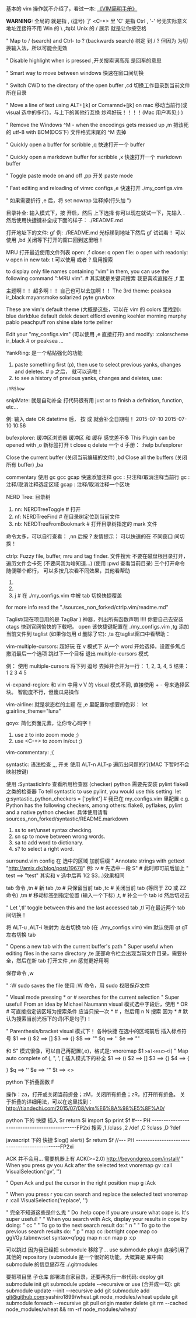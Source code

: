 基本的 vim 操作就不介绍了，看过一本: [《VIM简明手册》](https://github.com/Tiande/Practice/blob/master/resource/VIM_Tutorial.md)

**WARNING:**
全局的 <leader> 就是指 , (逗号) 了
<C-*> 里 'C' 是指 Ctrl , '-' 号无实际意义
地址连接符不用 Win 的 \ ,均以 Unix 的 / 展示
<space> 就是让你按空格

" Map <Space> to / (search) and Ctrl-<Space> to ? (backwards search)
绑定 <space> <C-space> 到 / ?
但因为 <C-space> 为切换输入法，所以可能会无效

" Disable highlight when <leader><cr> is pressed
,<cr>开关搜索词高亮
<cr> 是回车的意思

" Smart way to move between windows
<c-hjkl> 快速在窗口间切换

" Switch CWD to the directory of the open buffer
,cd 切换工作目录到当前文件所在目录

" Move a line of text using ALT+[jk] or Comamnd+[jk] on mac
<alt-jk> 移动当前行(或 visual 选中的多行)，与上下的其他行互换 
炒鸡好玩！！！！(Mac 用户再见;) )

" Remove the Windows ^M - when the encodings gets messed up
,m 把该死的 utf-8 with BOM(DOS下) 文件格式末尾的 ^M 去掉

" Quickly open a buffer for scribble
,q 快速打开一个 buffer

" Quickly open a markdown buffer for scribble
,x 快速打开一个 markdown buffer

" Toggle paste mode on and off
,pp 开关 paste mode

" Fast editing and reloading of vimrc configs
,e 快速打开 ./my_configs.vim

" 如果需要折行 ,e 后，将 set nowrap 注释掉(行头加 ")

目录补全:
输入模式下，按 <c-xf> 开启，然后 <c-n><c-p> 上下选择
你可以现在就试一下，先输入 . 然后使用快捷键补全成下面的样子： 
./README.md

打开地址下的文件:
gf
例: ./README.md
光标移到地址下然后 gf 试试看！ 可以使用 ,bd 关闭等下打开的窗口回到这里哦！

MRU
打开最近使用文件列表
open: ,f
close: q
open file: o
open with readonly: v
open in new tab: t
可以使用 <space> 或者 ? 启用搜索

to display only file names containing "vim" in them, you can use the following command ":MRU vim". # 其实就是关键词搜索 我更喜欢直接在 ,f 里 <space>

主题啊！！ 超多啊！！ 自己也可以去加啊！！
The 3rd theme:
peaksea ir_black mayansmoke solarized pyte gruvbox

These are vim's default theme (大概是这些，可以在 vim 的 colors 里找到): 
blue darkblue default delek desert elflord evening koehler morning murphy pablo peachpuff ron shine slate torte zellner

Edit your "my_configs.vim" (可以使用 ,e 直接打开) and modify:
:colorscheme ir_black # or peaksea ...

YankRing: 
是一个粘贴强化的功能
1.  paste something first (p), then use <c-p> <c-n> to select previous yanks, changes and deletes.  # p 之后， <c-n><c-p> 就可以选啦！
2.  to see a history of previous yanks, changes and deletes, use:
```
:YRShow
```

snipMate:
就是自动补全
打代码很有用
just <Tab> or <c-j> to finish a definition, function,  etc...

例: 输入 date OR datetime 后， 按 <tab> 或 <c-j> 就会补全日期啦！
2015-07-10
2015-07-10 10:56

bufexplorer:
缓冲区浏览器
缓冲区 和 缓存 感觉差不多
This Plugin can be opened with
,o
新标签打开
t
close
q
delete 一个
d
手册：
:help bufexplorer

Close the current buffer (关闭当前编辑的文件)
,bd
Close all the buffers (关闭所有 buffer)
,ba

commentary
使用 gc gcc gcap 快速添加注释
gcc : 只注释/取消注释当前行
gc : 注释/取消注释选定区域
gcap : 注释/取消注释一个区块

NERD Tree:
目录树

1.  <leader>nn: NERDTreeToggle # 打开
2.  <leader>nf: NERDTreeFind # 在目录树定位到当前文件
3.  <leader>nb: NERDTreeFromBookmark # 打开目录树指定的 mark 文件

命令太多，可以自行查看：
,nn 后按 ?
友情提示： <c-hjkl> 可以快速的在 不同窗口 间切换！

ctrlp:
Fuzzy file, buffer, mru and tag finder.
文件搜索
不要在磁盘根目录打开，遍历文件会卡死 (不要问我为啥知道...)  (使用 :pwd 查看当前目录)
三个打开命令随便哪个都行， <c-f> <c-b> 可以多按几次看不同效果，其他看帮助

1.  <c-f>
2.  <c-b>
3.  <leader>j # 在 ./my_configs.vim 中被 tab 切换快捷覆盖

for more info read the "./sources_non_forked/ctrlp.vim/readme.md"

Taglist(现在项目用的是 TagBar )
神器，列出所有函数声明 
!!!! 你要自己去安装 ctags 快到官网愉快的下载吧。
open 
该快捷键配置在 ./my_configs.vim
,tg
添加当前文件到 taglist (如果你勿用 d 删除了它):
,ta
在taglist窗口中看帮助：
<F1>

vim-multiple-cursors:
超好玩
在 v 模式下
<C-n> 从一个 word 开始选择，设置多焦点
<C-p> 撤消最后一个选项
<C-x> 跳过下一个目标
<ESC> 退出 multiple-cursors 模式

例：
使用 multiple-cursors 将下列 逗号 去掉并合并为一行：
1,
2,
3,
4,
5
结果：
1 2 3 4 5

vi-expand-region:
和 vim 中用 v V <c-v> 的 visual 模式不同,
直接使用 + - 号来选择区块。
智能度不行，但傻瓜易操作

vim-airline:
就是状态栏的主题
在 ,e 里配置你想要的色彩：
let g:airline_theme="luna"

goyo:
简化页面元素，让你专心码字！
1.  use <leader>z to into zoom mode ;)
2.  use <C--> <C-+> to zoom in/out ;)

vim-commentary:
;(

syntastic:
语法检查 
,,, 开关
使用 ALT-n ALT-p 遍历出问题的行(MAC 下暂时不会映射按键)

使用 :SyntasticInfo 查看所用检查器 (checker)
python 需要先安装 pylint flake8 之类的检查器
To tell syntastic to use pylint, you would use this setting:
let g:syntastic_python_checkers = ['pylint']  # 我已在 my_configs.vim 里配置
e.g. Python has the following checkers, among others: flake8, pyflakes, pylint and a native python checker.
具体使用请看 sources_non_forked/syntastic/README.markdown

1.  <leader>ss to set/unset syntax checking.
2.  <leader>sn <leader>sp to move between wrong words.
3.  <leader>sa to add word to dictionary.
4.  <leader>s? to select a right word.

surround.vim config
在 选中的区域 加前后缀
" Annotate strings with gettext "http://amix.dk/blog/post/19678"
例:
:v # 先选中一段
S" # 此时即可前后加上 "
test ==> "test"
其实和 v 选中后再 $1 ($2 $3...)效果相同

tab 命令
,tn # 新 tab
,to # 只保留当前 tab
,tc # 关闭当前 tab (等同于 ZQ 或 ZZ 命令)
,tm # 移动标签到指定位置 (输入一个下标)
,t, # 补全一个 tab id 然后切过去

" Let ',tl' toggle between this and the last accessed tab
,tl 可在最近两个 tab 间切换！

将 ALT-u ,ALT-i 映射为 左右切换 tab (在 ./my_configs.vim)
vim 默认使用 gt gT 左右切换 tab

" Opens a new tab with the current buffer's path
" Super useful when editing files in the same directory
,te 底部命令栏会出现当前文件目录，需要补全，然后在新 tab 打开文件
,nn 感觉更好用啊

保存命令
,w

" :W sudo saves the file 
使用 :W 命令，用 sudo 权限保存文件

" Visual mode pressing * or # searches for the current selection
" Super useful! From an idea by Michael Naumann
visual 模式选中字段后，使用 * OR # 可直接指定该区域为搜索条件
应当只按一次 * # ，然后用 n N 搜索
因为 * # 默认为搜索当前光标下的词(不是句子)！

" Parenthesis/bracket
visual 模式下！ 各种快捷 在选中的区域前后 插入标点符号
$1 ==> ()
$2 ==> []
$3 ==> {}
$$ ==> ""
$q ==> ''
$e ==> ""

和 S" 模式很像，可以自己再配置(,e)，格式是:
vnoremap $1 <esc>`>a)<esc>`<i(<esc>
" Map auto complete of (, ", ', [
插入模式下的补全
$1 ==> ()
$2 ==> []
$3 ==> {}
$4 ==> {

}
$q ==> ''
$e ==> ""
$t ==> <>

python 下折叠函数
F

操作：za，打开或关闭当前折叠；zM，关闭所有折叠；zR，打开所有折叠。
关于折叠的详细用法，可以在这里找到：
http://tiandechi.com/2015/07/08/vim%E6%8A%98%E5%8F%A0/

python 下的 快捷
插入
$r return
$i import
$p print 
$f #--- PH ----------------------------------------------<esc>FP2xi
搜索
,1 /class
,2 /def
,C ?class
,D ?def

javascript 下的 快捷
<c-t> $log()
<c-a> alert()
$r return
$f //--- PH ----------------------------------------------<esc>FP2xi

ACK 
并不会用...
需要机器上有 ACK(>=2.0) http://beyondgrep.com/install/
" When you press gv you Ack after the selected text
vnoremap <silent> gv :call VisualSelection('gv', '')<CR>

" Open Ack and put the cursor in the right position
map <leader>g :Ack 

" When you press <leader>r you can search and replace the selected text
vnoremap <silent> <leader>r :call VisualSelection('replace', '')<CR>

" 完全不知道这些是什么鬼
" Do :help cope if you are unsure what cope is. It's super useful!
"
" When you search with Ack, display your results in cope by doing:
"   <leader>cc
"
" To go to the next search result do:
"   <leader>n
"
" To go to the previous search results do:
"   <leader>p
"
map <leader>cc :botright cope<cr>
map <leader>co ggVGy:tabnew<cr>:set syntax=qf<cr>pgg
map <leader>n :cn<cr>
map <leader>p :cp<cr>

可以跳过
因为我已经把 submodule 移除了...
use submodule plugin
直接引用了其他的 repository (submodule 是一个很好的功能，大概算是 库中库)
submodule 的信息储存在 ./.gitmodules

要把项目里 子仓库 部署进自家目录，还要再执行一串代码:
deploy
git submodule init
git submodule update --recursive
or use (合并成一句):
git submodule update --init --recursive
add
git submodule add git@github.com:yashiro1899/wheat.git node_modules/wheat
update
git submodule foreach --recursive git pull origin master
delete
git rm --cached node_modules/wheat && rm -rf node_modules/wheat/

